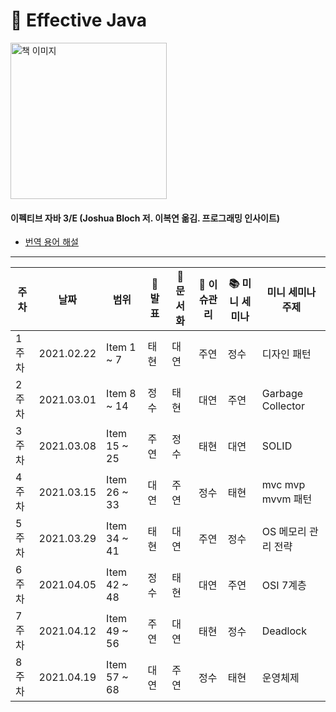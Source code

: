 # :book: Effective Java

<a href="https://www.aladin.co.kr/shop/wproduct.aspx?ItemId=171196410">
<img src="https://image.aladin.co.kr/product/17119/64/cover500/8966262287_1.jpg" width="250" alt="책 이미지">
</a>
  
#### 이펙티브 자바 3/E (Joshua Bloch 저. 이복연 옮김. 프로그래밍 인사이트)   
- [번역 용어 해설](https://docs.google.com/document/d/1Nw-_FJKre9x7Uy6DZ0NuAFyYUCjBPCpINxqrP0JFuXk/edit)

---------

|주차|날짜|범위| 📢 발표|:pencil: 문서화|:rocket: 이슈관리| 📚 미니 세미나|미니 세미나 주제|
|-   |-   |-   |-   | -    | -     | -         | -              |
|1주차|2021.02.22|Item 1 ~ 7|태현|대연|주연|정수|디자인 패턴|
|2주차|2021.03.01|Item 8 ~ 14|정수|태현|대연|주연|Garbage Collector|
|3주차|2021.03.08|Item 15 ~ 25|주연|정수|태현|대연|SOLID|
|4주차|2021.03.15|Item 26 ~ 33|대연|주연|정수|태현|mvc mvp mvvm 패턴|
|5주차|2021.03.29|Item 34 ~ 41|태현|대연|주연|정수|OS 메모리 관리 전략|
|6주차|2021.04.05|Item 42 ~ 48|정수|태현|대연|주연|OSI 7계층|
|7주차|2021.04.12|Item 49 ~ 56|주연|대연|태현|정수|Deadlock|
|8주차|2021.04.19|Item 57 ~ 68|대연|주연|정수|태현|운영체제|

